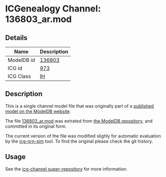 # ICGenealogy Channel: 136803\_ar.mod

## Details

Name | Description
---- | -----------
ModelDB id | [136803](http://senselab.med.yale.edu/ModelDB/ShowModel.cshtml?model=136803)
ICG id | [973](http://icg.neurotheory.ox.ac.uk/channels/4/973)
ICG Class | [IH](http://icg.neurotheory.ox.ac.uk/channels/4)

## Description

This is a single channel model file that was originally part of a [published model on the ModelDB website](http://senselab.med.yale.edu/ModelDB/ShowModel.cshtml?model=136803).


The file [136803\_ar.mod](136803_ar.mod) was extrated from [the ModelDB repository](http://senselab.med.yale.edu/ModelDB/ShowModel.cshtml?model=136803), and committed in its original form.

The current version of the file was modified slighly for automatic evaluation by the [icg-nrn-sim](https://github.com/icgenealogy/icg-nrn-sim) tool. To find the original please check the git history.


## Usage

See the [icg-channel super-repository](https://github.com/icgenealogy/icg-channels) for more information.